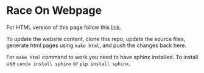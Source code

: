 # Race On Webpage

For HTML version of this page follow this [link](https://race-on.github.io/webpage/).

To update the website content, clone this repo, update the source files, generate html pages using `make html`, and push the changes back here.

For `make html` command to work you need to have sphinx installed. To install use `conda install sphinx` or `pip install sphinx`.
